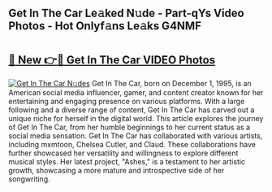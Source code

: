 ## Get In The Car Le𝚊ked N𝚞de - Part-qYs Video Photos - Hot Onlyf𝚊ns Le𝚊ks G4NMF

# <h2><a href="http://ab94374.deff.icu/?id=Get+In+The+Car">🔗 New 👉🔴 Get In The Car VIDEO Photos</a></h2>

[![Get In The Car N𝚞des](https://i.imgur.com/rIISA9y.gif)](http://ab94374.deff.icu/?id=Get+In+The+Car)
Get In The Car, born on December 1, 1995, is an American social media influencer, gamer, and content creator known for her entertaining and engaging presence on various platforms. With a large following and a diverse range of content, Get In The Car has carved out a unique niche for herself in the digital world. This article explores the journey of Get In The Car, from her humble beginnings to her current status as a social media sensation. Get In The Car has collaborated with various artists, including mxmtoon, Chelsea Cutler, and Claud. These collaborations have further showcased her versatility and willingness to explore different musical styles. Her latest project, "Ashes," is a testament to her artistic growth, showcasing a more mature and introspective side of her songwriting.
